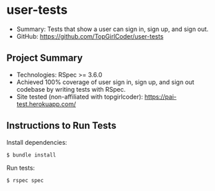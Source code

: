 # user-tests 
* Summary: Tests that show a user can sign in, sign up, and sign out.
* GitHub: https://github.com/TopGirlCoder/user-tests

## Project Summary
* Technologies: RSpec >= 3.6.0
* Achieved 100% coverage of user sign in, sign up, and sign out codebase by writing tests with RSpec.
* Site tested (non-affiliated with topgirlcoder): https://pai-test.herokuapp.com/

## Instructions to Run Tests
Install dependencies: 

```
$ bundle install
``` 

Run tests: 

```
$ rspec spec
```

